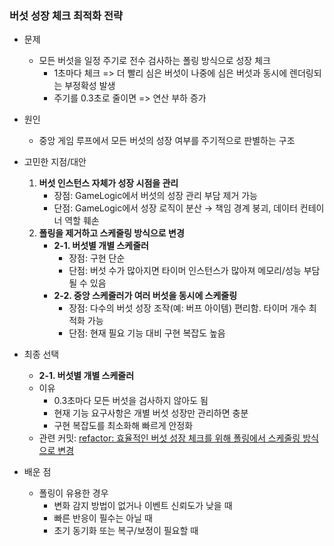 ### 버섯 성장 체크 최적화 전략

- 문제
  - 모든 버섯을 일정 주기로 전수 검사하는 폴링 방식으로 성장 체크
    - 1초마다 체크 => 더 빨리 심은 버섯이 나중에 심은 버섯과 동시에 렌더링되는 부정확성 발생
    - 주기를 0.3초로 줄이면 => 연산 부하 증가

- 원인
  - 중앙 게임 루프에서 모든 버섯의 성장 여부를 주기적으로 판별하는 구조

- 고민한 지점/대안
  1. **버섯 인스턴스 자체가 성장 시점을 관리**
     - 장점: GameLogic에서 버섯의 성장 관리 부담 제거 가능
     - 단점: GameLogic에서 성장 로직이 분산 → 책임 경계 붕괴, 데이터 컨테이너 역할 훼손
  2. **폴링을 제거하고 스케줄링 방식으로 변경**
     - **2-1. 버섯별 개별 스케줄러**
       - 장점: 구현 단순
       - 단점: 버섯 수가 많아지면 타이머 인스턴스가 많아져 메모리/성능 부담될 수 있음
     - **2-2. 중앙 스케줄러가 여러 버섯을 동시에 스케줄링**
       - 장점: 다수의 버섯 성장 조작(예: 버프 아이템) 편리함. 타이머 개수 최적화 가능
       - 단점: 현재 필요 기능 대비 구현 복잡도 높음

- 최종 선택
  - **2-1. 버섯별 개별 스케줄러**
  - 이유
    - 0.3초마다 모든 버섯을 검사하지 않아도 됨
    - 현재 기능 요구사항은 개별 버섯 성장만 관리하면 충분
    - 구현 복잡도를 최소화해 빠르게 안정화
  - 관련 커밋: [refactor: 효율적인 버섯 성장 체크를 위해 폴링에서 스케줄링 방식으로 변경](https://github.com/macaronpark/mushroom-in-my-yard/pull/13/commits/30ec5a3fe011a88a4b7deec20ea726d9c9cf725f)

- 배운 점
  - 폴링이 유용한 경우
    - 변화 감지 방법이 없거나 이벤트 신뢰도가 낮을 때
    - 빠른 반응이 필수는 아닐 때
    - 초기 동기화 또는 복구/보정이 필요할 때
